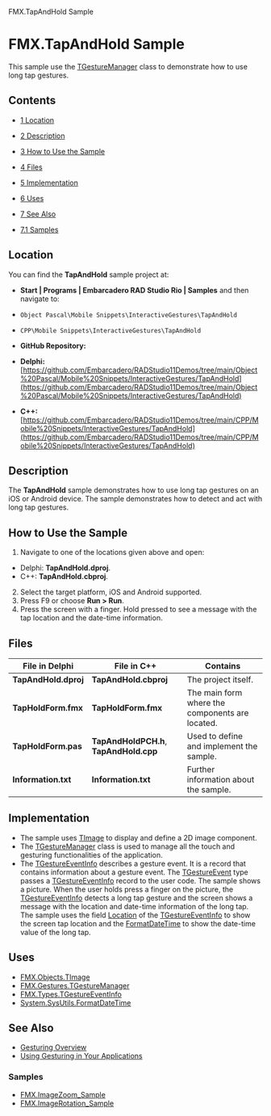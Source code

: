 FMX.TapAndHold Sample[]()
# FMX.TapAndHold Sample 


This sample use the [TGestureManager](http://docwiki.embarcadero.com/Libraries/en/FMX.Gestures.TGestureManager) class to demonstrate how to use long tap gestures.
## Contents



* [1 Location](#Location)
* [2 Description](#Description)
* [3 How to Use the Sample](#How_to_Use_the_Sample)
* [4 Files](#Files)
* [5 Implementation](#Implementation)
* [6 Uses](#Uses)
* [7 See Also](#See_Also)

* [7.1 Samples](#Samples)


## Location 

You can find the **TapAndHold** sample project at:
* **Start | Programs | Embarcadero RAD Studio Rio | Samples** and then navigate to:

* `Object Pascal\Mobile Snippets\InteractiveGestures\TapAndHold`
* `CPP\Mobile Snippets\InteractiveGestures\TapAndHold`

* **GitHub Repository:**

* **Delphi:**[https://github.com/Embarcadero/RADStudio11Demos/tree/main/Object%20Pascal/Mobile%20Snippets/InteractiveGestures/TapAndHold](https://github.com/Embarcadero/RADStudio11Demos/tree/main/Object%20Pascal/Mobile%20Snippets/InteractiveGestures/TapAndHold)
* **C++:**[https://github.com/Embarcadero/RADStudio11Demos/tree/main/CPP/Mobile%20Snippets/InteractiveGestures/TapAndHold](https://github.com/Embarcadero/RADStudio11Demos/tree/main/CPP/Mobile%20Snippets/InteractiveGestures/TapAndHold)

## Description 

The **TapAndHold** sample demonstrates how to use long tap gestures on an iOS or Android device. The sample demonstrates how to detect and act with long tap gestures. 
## How to Use the Sample 


1.  Navigate to one of the locations given above and open:

*  Delphi: **TapAndHold.dproj**.
*  C++: **TapAndHold.cbproj**.

2.  Select the target platform, iOS and Android supported.
3.  Press F9 or choose **Run > Run**.
4.  Press the screen with a finger. Hold pressed to see a message with the tap location and the date-time information.

## Files 



| **File in Delphi**   | **File in C++**                         | **Contains**                                    |
| -------------------- | --------------------------------------- | ----------------------------------------------- |
| **TapAndHold.dproj** | **TapAndHold.cbproj**                   | The project itself.                             |
| **TapHoldForm.fmx**  | **TapHoldForm.fmx**                     | The main form where the components are located. |
| **TapHoldForm.pas**  | **TapAndHoldPCH.h**, **TapAndHold.cpp** | Used to define and implement the sample.        |
| **Information.txt**  | **Information.txt**                     | Further information about the sample.           |


## Implementation 


*  The sample uses [TImage](http://docwiki.embarcadero.com/Libraries/en/FMX.Objects.TImage) to display and define a 2D image component.
*  The [TGestureManager](http://docwiki.embarcadero.com/Libraries/en/FMX.Gestures.TGestureManager) class is used to manage all the touch and gesturing functionalities of the application.
*  The [TGestureEventInfo](http://docwiki.embarcadero.com/Libraries/en/FMX.Types.TGestureEventInfo) describes a gesture event. It is a record that contains information about a gesture event. The [TGestureEvent](http://docwiki.embarcadero.com/Libraries/en/FMX.Types.TGestureEvent) type passes a [TGestureEventInfo](http://docwiki.embarcadero.com/Libraries/en/FMX.Types.TGestureEventInfo) record to the user code.
The sample shows a picture. When the user holds press a finger on the picture, the [TGestureEventInfo](http://docwiki.embarcadero.com/Libraries/en/FMX.Types.TGestureEventInfo) detects a long tap gesture and the screen shows a message with the location and date-time information of the long tap. The sample uses the field [Location](http://docwiki.embarcadero.com/Libraries/en/FMX.Types.TGestureEventInfo.Location) of the [TGestureEventInfo](http://docwiki.embarcadero.com/Libraries/en/FMX.Types.TGestureEventInfo) to show the screen tap location and the [FormatDateTime](http://docwiki.embarcadero.com/Libraries/en/System.SysUtils.FormatDateTime) to show the date-time value of the long tap. 
## Uses 


* [FMX.Objects.TImage](http://docwiki.embarcadero.com/Libraries/en/FMX.Objects.TImage)
* [FMX.Gestures.TGestureManager](http://docwiki.embarcadero.com/Libraries/en/FMX.Gestures.TGestureManager)
* [FMX.Types.TGestureEventInfo](http://docwiki.embarcadero.com/Libraries/en/FMX.Types.TGestureEventInfo)
* [System.SysUtils.FormatDateTime](http://docwiki.embarcadero.com/Libraries/en/System.SysUtils.FormatDateTime)

## See Also 


* [Gesturing Overview](http://docwiki.embarcadero.com/RADStudio/en/Gesturing_Overview)
* [Using Gesturing in Your Applications](http://docwiki.embarcadero.com/RADStudio/en/Using_Gesturing_in_Your_Applications)

### Samples 


* [FMX.ImageZoom_Sample](http://docwiki.embarcadero.com/CodeExamples/en/FMX.ImageZoom_Sample)
* [FMX.ImageRotation_Sample](http://docwiki.embarcadero.com/CodeExamples/en/FMX.ImageRotation_Sample)





